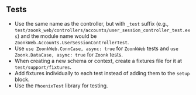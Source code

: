 ## Tests

- Use the same name as the controller, but with `_test` suffix (e.g., `test/zoonk_web/controllers/accounts/user_session_controller_test.exs`) and the module name would be `ZoonkWeb.Accounts.UserSessionControllerTest`.
- Use `use ZoonkWeb.ConnCase, async: true` for `ZoonkWeb` tests and `use Zoonk.DataCase, async: true` for `Zoonk` tests.
- When creating a new schema or context, create a fixtures file for it at `test/support/fixtures`.
- Add fixtures individually to each test instead of adding them to the `setup` block.
- Use the `PhoenixTest` library for testing.

